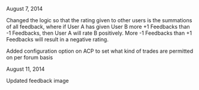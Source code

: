 August 7, 2014

Changed the logic so that the rating given to other users is the summations of all feedback, where if User A has given User B more +1 Feedbacks than -1 Feedbacks, then User A will rate B positively. More -1 Feedbacks than +1 Feedbacks will result in a negative rating.

Added configuration option on ACP to set what kind of trades are permitted on per forum basis

August 11, 2014

Updated feedback image